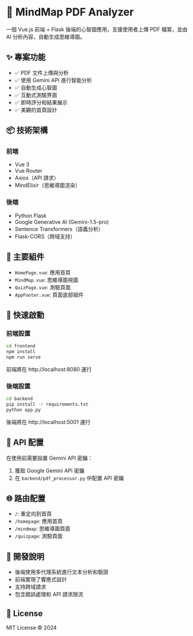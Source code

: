# 🧠 MindMap PDF Analyzer

一個 Vue.js 前端 + Flask 後端的心智圖應用，支援使用者上傳 PDF 檔案，並由 AI 分析內容，自動生成思維導圖。

## ✨ 專案功能

- ✅ PDF 文件上傳與分析
- ✅ 使用 Gemini API 進行智能分析
- ✅ 自動生成心智圖
- ✅ 互動式測驗界面
- ✅ 即時評分和結果展示
- ✅ 美觀的首頁設計

## 📦 技術架構

### 前端
- Vue 3
- Vue Router
- Axios（API 請求）
- MindElixir（思維導圖渲染）

### 後端
- Python Flask
- Google Generative AI (Gemini-1.5-pro)
- Sentence Transformers（語義分析）
- Flask-CORS（跨域支持）

## 📂 主要組件

- `HomePage.vue`: 應用首頁
- `MindMap.vue`: 思維導圖視圖
- `QuizPage.vue`: 測驗頁面
- `AppFooter.vue`: 頁面底部組件

## 🚀 快速啟動

### 前端設置

```bash
cd frontend
npm install
npm run serve
```

前端將在 http://localhost:8080 運行

### 後端設置

```bash
cd backend
pip install -r requirements.txt
python app.py
```

後端將在 http://localhost:5001 運行

## 🔑 API 配置

在使用前需要設置 Gemini API 密鑰：

1. 獲取 Google Gemini API 密鑰
2. 在 `backend/pdf_processor.py` 中配置 API 密鑰

## 🌐 路由配置

- `/`: 重定向到首頁
- `/homepage`: 應用首頁
- `/mindmap`: 思維導圖頁面
- `/quizpage`: 測驗頁面

## 📝 開發說明

- 後端使用多代理系統進行文本分析和驗證
- 前端實現了響應式設計
- 支持跨域請求
- 包含錯誤處理和 API 請求限流

## 📄 License

MIT License © 2024